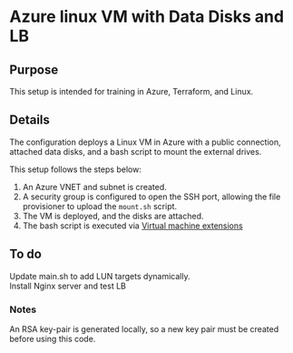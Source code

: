 # Azure linux VM with Data Disks and LB

## Purpose

This setup is intended for training in Azure, Terraform, and Linux.

## Details

The configuration deploys a Linux VM in Azure with a public connection, attached data disks, and a bash script to mount the external drives.</br>

This setup follows the steps below:
1. An Azure VNET and subnet is created.
2. A security group is configured to open the SSH port, allowing the file provisioner to upload the `mount.sh` script.
3. The VM is deployed, and the disks are attached.
4. The bash script is executed via [Virtual machine extensions](https://learn.microsoft.com/en-us/azure/virtual-machines/extensions/features-linux?tabs=azure-cli)

## To do 
Update main.sh to add LUN targets dynamically.</br>
Install Nginx server and test LB</br>

### Notes
An RSA key-pair is generated locally, so a new key pair must be created before using this code.
